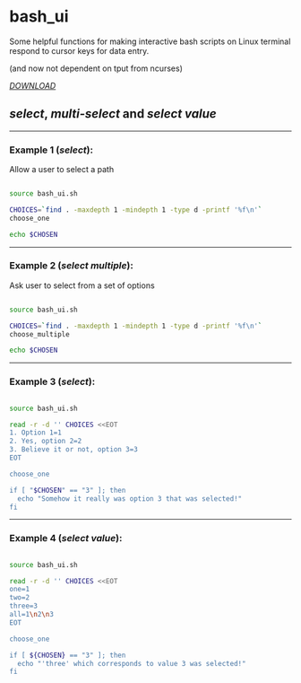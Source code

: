# bash_ui 
Some helpful functions for making interactive bash scripts on Linux terminal respond to cursor keys for data entry.

(and now not dependent on tput from ncurses)

[_DOWNLOAD_](https://raw.githubusercontent.com/cdrubin/bash_ui/master/bash_ui.sh)


## _select_, _multi-select_ and _select value_

----------
### Example 1 (_select_):

Allow a user to select a path


```sh

source bash_ui.sh

CHOICES=`find . -maxdepth 1 -mindepth 1 -type d -printf '%f\n'`
choose_one

echo $CHOSEN

```


---------
### Example 2 (_select multiple_):

Ask user to select from a set of options

```sh

source bash_ui.sh

CHOICES=`find . -maxdepth 1 -mindepth 1 -type d -printf '%f\n'`
choose_multiple

echo $CHOSEN

```


---------
### Example 3 (_select_):

```sh

source bash_ui.sh

read -r -d '' CHOICES <<EOT 
1. Option 1=1 
2. Yes, option 2=2 
3. Believe it or not, option 3=3 
EOT 

choose_one

if [ "$CHOSEN" == "3" ]; then 
  echo "Somehow it really was option 3 that was selected!" 
fi 
```


----------
### Example 4 (_select value_):

```sh

source bash_ui.sh

read -r -d '' CHOICES <<EOT 
one=1 
two=2
three=3
all=1\n2\n3
EOT 

choose_one

if [ ${CHOSEN} == "3" ]; then 
  echo "'three' which corresponds to value 3 was selected!" 
fi 
```

